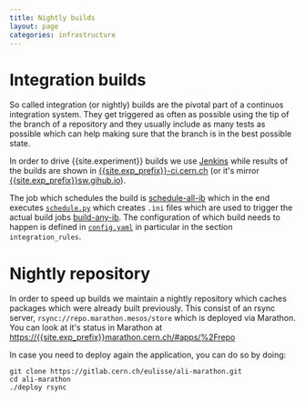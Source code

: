 ```yaml
---
title: Nightly builds
layout: page
categories: infrastructure
---
```


# Integration builds

So called integration (or nightly) builds are the pivotal part of a continuos
integration system. They get triggered as often as possible using the tip of
the branch of a repository and they usually include as many tests as possible which
can help making sure that the branch is in the best possible state.

In order to drive {{site.experiment}} builds we use [Jenkins](https://jenkins-ci.org) while
results of the builds are shown in [{{site.exp_prefix}}-ci.cern.ch]() (or it's
mirror [{{site.exp_prefix}}sw.gihub.io]()).

The job which schedules the build is
[schedule-all-ib](https://{{site.exp_prefix}}jenkins.cern.ch/job/schedule-all-ib/)
which in the end executes [`schedule.py`](https://github.com/alisw/ali-bot/blob/master/schedule.py)
which creates `.ini` files which are used to trigger the actual build jobs
[build-any-ib](https://{{site.exp_prefix}}jenkins.cern.ch/job/build-any-ib).
The configuration of which build needs to happen is defined in
[`config.yaml`](https://github.com/alisw/ali-bot/blob/master/config.yaml) in
particular in the section `integration_rules`.

# Nightly repository

In order to speed up builds we maintain a nightly repository which caches
packages which were already built previously. This consist of an rsync server,
`rsync://repo.marathon.mesos/store` which is deployed via Marathon. You can
look at it's status in Marathon at
[https://{{site.exp_prefix}}marathon.cern.ch/#apps/%2Frepo]()

In case you need to deploy again the application, you can do so by doing:

    git clone https://gitlab.cern.ch/eulisse/ali-marathon.git
    cd ali-marathon 
    ./deploy rsync
